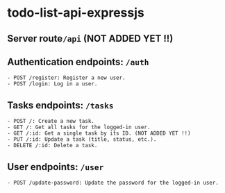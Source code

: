 # todo-list-api-expressjs

## Server route`/api` (NOT ADDED YET !!)

## Authentication endpoints: `/auth`

```
- POST /register: Register a new user.
- POST /login: Log in a user.
```

## Tasks endpoints: `/tasks`

```
- POST /: Create a new task.
- GET /: Get all tasks for the logged-in user.
- GET /:id: Get a single task by its ID. (NOT ADDED YET !!)
- PUT /:id: Update a task (title, status, etc.).
- DELETE /:id: Delete a task.
```

## User endpoints: `/user`

```
- POST /update-password: Update the password for the logged-in user.

```
